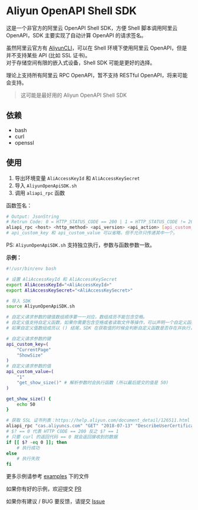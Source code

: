 # Aliyun OpenAPI Shell SDK

这是一个非官方的阿里云 OpenAPI Shell SDK，方便 Shell 脚本调用阿里云 OpenAPI，SDK 主要实现了自动计算 OpenAPI 的请求签名。

虽然阿里云官方有 [AliyunCLI](https://github.com/aliyun/aliyun-cli)，可以在 Shell 环境下使用阿里云 OpenAPI，但是并不支持某些 API (比如 SSL 证书)。  
对于存储空间有限的嵌入式设备，Shell SDK 可能是更好的选择。

理论上支持所有阿里云 RPC OpenAPI，暂不支持 RESTful OpenAPI，将来可能会支持。

> 这可能是最好用的 Aliyun OpenAPI Shell SDK

## 依赖

* bash
* curl
* openssl

## 使用

1. 导出环境变量 `AliAccessKeyId` 和 `AliAccessKeySecret`
2. 导入 `AliyunOpenApiSDK.sh`
3. 调用 `aliapi_rpc` 函数

函数签名：
```bash
# Output: JsonString
# Retrun Code: 0 = HTTP_STATUS_CODE == 200 | 1 = HTTP_STATUS_CODE != 200
aliapi_rpc <host> <http_method> <api_version> <api_action> [api_custom_key] [api_custom_value]
# api_custom_key 和 api_custom_value 可以省略，但不允许只传递其中一个。
```

PS: `AliyunOpenApiSDK.sh` 支持独立执行，参数与函数参数一致。

**示例：**

```bash
#!/usr/bin/env bash

# 设置 AliAccessKeyId 和 AliAccessKeySecret
export AliAccessKeyId="<AliAccessKeyId>"
export AliAccessKeySecret="<AliAccessKeySecret>"

# 导入 SDK
source AliyunOpenApiSDK.sh

# 自定义请求参数的键值数组顺序要一一对应，数组成员不能包含空格。
# 自定义值支持自定义函数，如果你需要包含空格或者读取文件等操作，可以声明一个自定义函数，像下面这样。
# 如果自定义值数组成员以 () 结尾，SDK 在获取值的时候会判断自定义函数是否存在并执行，如果不存在则使用原始值。

# 自定义请求参数的键
api_custom_key=(
    "CurrentPage"
    "ShowSize"
)
# 自定义请求参数的值
api_custom_value=(
    "1"
    "get_show_size()" # 解析参数时会执行函数 (所以最后提交的值是 50)
)

get_show_size() {
    echo 50
}

# 获取 SSL 证书列表：https://help.aliyun.com/document_detail/126511.html
aliapi_rpc "cas.aliyuncs.com" "GET" "2018-07-13" "DescribeUserCertificateList" "${api_custom_key[*]}" "${api_custom_value[*]}"
# $? == 0 代表 HTTP CODE == 200 反之 $? == 1
# 只要 curl 的返回代码 == 0 就会返回接收到的数据
if [[ $? -eq 0 ]]; then
    # 执行成功
else
    # 执行失败
fi
```

更多示例请参考 [examples](https://github.com/Hill-98/aliyun-openapi-shell-sdk/tree/master/examples) 下的文件

如果你有好的示例，欢迎提交 [PR](https://github.com/Hill-98/aliyun-openapi-shell-sdk/pulls)

如果你有建议 / BUG 要反馈，请提交 [Issue](https://github.com/Hill-98/aliyun-openapi-shell-sdk/issues)
